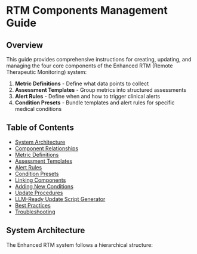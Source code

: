 # RTM Components Management Guide

## Overview

This guide provides comprehensive instructions for creating, updating, and managing the four core components of the Enhanced RTM (Remote Therapeutic Monitoring) system:

1. **Metric Definitions** - Define what data points to collect
2. **Assessment Templates** - Group metrics into structured assessments
3. **Alert Rules** - Define when and how to trigger clinical alerts
4. **Condition Presets** - Bundle templates and alert rules for specific medical conditions

## Table of Contents

- [System Architecture](#system-architecture)
- [Component Relationships](#component-relationships)
- [Metric Definitions](#metric-definitions)
- [Assessment Templates](#assessment-templates)
- [Alert Rules](#alert-rules)
- [Condition Presets](#condition-presets)
- [Linking Components](#linking-components)
- [Adding New Conditions](#adding-new-conditions)
- [Update Procedures](#update-procedures)
- [LLM-Ready Update Script Generator](#llm-ready-update-script-generator)
- [Best Practices](#best-practices)
- [Troubleshooting](#troubleshooting)

## System Architecture

The Enhanced RTM system follows a hierarchical structure: